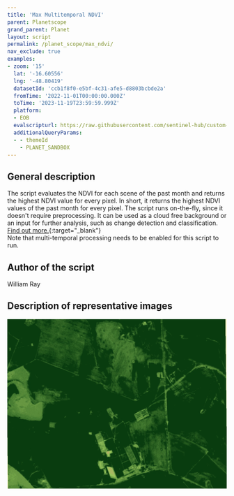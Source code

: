 ```yaml
---
title: 'Max Multitemporal NDVI'
parent: Planetscope
grand_parent: Planet
layout: script
permalink: /planet_scope/max_ndvi/
nav_exclude: true
examples:
- zoom: '15'
  lat: '-16.60556'
  lng: '-48.80419'
  datasetId: 'ccb1f8f0-e5bf-4c31-afe5-d8803bcbde2a'
  fromTime: '2022-11-01T00:00:00.000Z'
  toTime: '2023-11-19T23:59:59.999Z'
  platform:
  - EOB
  evalscripturl: https://raw.githubusercontent.com/sentinel-hub/custom-scripts/master/planet_scope/max_ndvi/script.js
  additionalQueryParams:
  - - themeId
    - PLANET_SANDBOX
---
```


## General description

The script evaluates the NDVI for each scene of the past month and returns the highest NDVI value for every pixel. In short, it returns the highest NDVI values of the past month for every pixel. The script runs on-the-fly, since
it doesn't require preprocessing. It can be used as a cloud free background or an input for further analysis, such as change detection and classification. [Find out more.](https://www.sentinel-hub.com/max_service){:target="_blank"}  
Note that multi-temporal processing needs to be enabled for this script to run.

## Author of the script

William Ray

## Description of representative images

![figure 1](fig/fig1.png)



